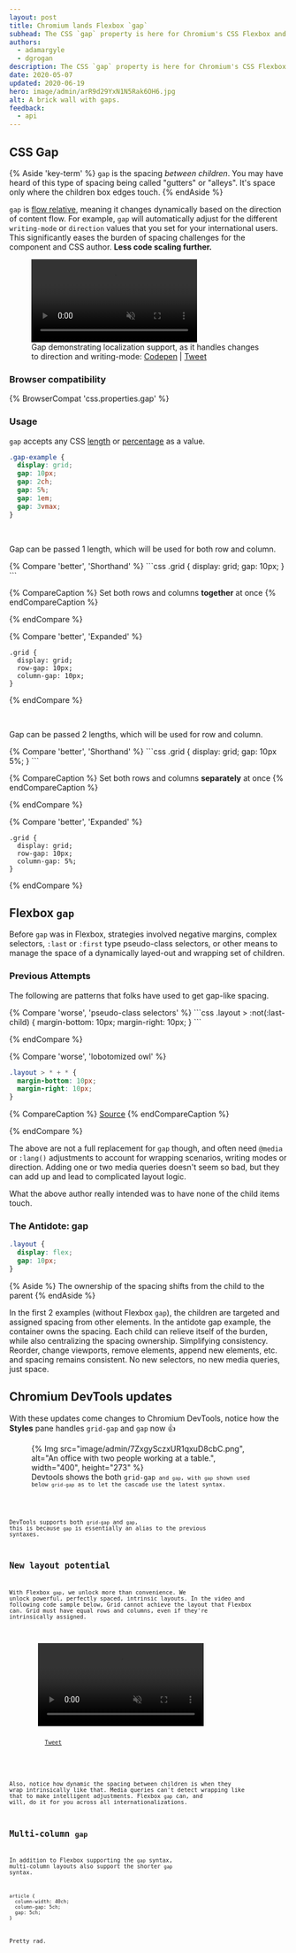 ```yaml
---
layout: post
title: Chromium lands Flexbox `gap`
subhead: The CSS `gap` property is here for Chromium's CSS Flexbox and Multi-Column layout engines.
authors:
  - adamargyle
  - dgrogan
description: The CSS `gap` property is here for Chromium's CSS Flexbox and Multi-Column layout engines.
date: 2020-05-07
updated: 2020-06-19
hero: image/admin/arR9d29YxN1N5Rak6OH6.jpg
alt: A brick wall with gaps.
feedback:
  - api
---
```


## CSS Gap

{% Aside 'key-term' %}
`gap` is the spacing *between children*. You may have heard of this type of spacing being
called "gutters" or "alleys". It's space only where the children box edges touch.
{% endAside %}

`gap` is [flow relative](https://www.w3.org/TR/css-logical-1/#intro), meaning it changes
dynamically based on the direction of content flow. For example, `gap` will automatically
adjust for the different `writing-mode` or `direction` values that you set for your
international users. This significantly eases the burden of spacing challenges for
the component and CSS author. **Less code scaling further.**

<figure>
  <video controls autoplay loop muted>
    <source src="https://storage.googleapis.com/web-dev-assets/flexbox-gap/gap-i18n.webm" type="video/webm">
    <source src="https://storage.googleapis.com/web-dev-assets/flexbox-gap/gap-i18n.mp4">
  </video>
  <figcaption>
    Gap demonstrating localization support, as it handles changes to direction and writing-mode:
    <a href="https://codepen.io/argyleink/pen/MWaoZJM">Codepen</a> |
    <a href="https://twitter.com/argyleink/status/1254794309263491072?s=20">Tweet</a>
  </figcaption>
</figure>

### Browser compatibility

{% BrowserCompat 'css.properties.gap' %}

### Usage
`gap` accepts any CSS [length](https://drafts.csswg.org/css-values-4/#lengths)
or [percentage](https://www.w3.org/TR/css-values-3/#percentages) as a value.

```css
.gap-example {
  display: grid;
  gap: 10px;
  gap: 2ch;
  gap: 5%;
  gap: 1em;
  gap: 3vmax;
}
```

<br>

Gap can be passed 1 length, which will be used for both row and column.

<div class="switcher">
{% Compare 'better', 'Shorthand' %}
```css
.grid {
  display: grid;
  gap: 10px;
}
```

{% CompareCaption %}
Set both rows and columns **together** at once
{% endCompareCaption %}

{% endCompare %}

{% Compare 'better', 'Expanded' %}
```css/2-3
.grid {
  display: grid;
  row-gap: 10px;
  column-gap: 10px;
}
```

{% endCompare %}
</div>

<br>

Gap can be passed 2 lengths, which will be used for row and column.

<div class="switcher">
{% Compare 'better', 'Shorthand' %}
```css
.grid {
  display: grid;
  gap: 10px 5%;
}
```

{% CompareCaption %}
Set both rows and columns **separately** at once
{% endCompareCaption %}

{% endCompare %}

{% Compare 'better', 'Expanded' %}
```css/2-3
.grid {
  display: grid;
  row-gap: 10px;
  column-gap: 5%;
}
```

{% endCompare %}
</div>


## Flexbox `gap`

Before `gap` was in Flexbox, strategies involved negative margins, complex selectors,
`:last` or `:first` type pseudo-class selectors, or other means to manage the space
of a dynamically layed-out and wrapping set of children.

### Previous Attempts
The following are patterns that folks have used to get gap-like spacing.

<div class="switcher">
{% Compare 'worse', 'pseudo-class selectors' %}
```css
.layout > :not(:last-child) {
  margin-bottom: 10px;
  margin-right: 10px;
}
```

{% endCompare %}

{% Compare 'worse', 'lobotomized owl' %}
```css
.layout > * + * {
  margin-bottom: 10px;
  margin-right: 10px;
}
```

{% CompareCaption %}
[Source](https://alistapart.com/article/axiomatic-css-and-lobotomized-owls/)
{% endCompareCaption %}

{% endCompare %}
</div>

The above are not a full replacement for `gap` though, and often need `@media`
or `:lang()` adjustments to account for wrapping scenarios, writing modes or direction.
Adding one or two media queries doesn't seem so bad, but they can add up and
lead to complicated layout logic.

What the above author really intended was to have none of the child items touch.
### The Antidote: gap

```css
.layout {
  display: flex;
  gap: 10px;
}
```

{% Aside %}
The ownership of the spacing shifts from the child to the parent
{% endAside %}

In the first 2 examples (without Flexbox `gap`), the children are targeted and
assigned spacing from other elements. In the antidote gap example, the container
owns the spacing. Each child can relieve itself of the burden, while also
centralizing the spacing ownership. Simplifying consistency. Reorder,
change viewports, remove elements, append new elements, etc. and spacing remains
consistent. No new selectors, no new media queries, just space.

## Chromium DevTools updates

With these updates come changes to Chromium DevTools, notice how the **Styles**
pane handles `grid-gap` and `gap` now 👍

<figure>
  {% Img src="image/admin/7ZxgySczxUR1qxuD8cbC.png", alt="An office with two people working at a table.", width="400", height="273" %}
  <figcaption>Devtools shows the both <code>grid-gap<code> and <code>gap</code>, with <code>gap</code> shown used below <code>grid-gap</code> as to let the cascade use the latest syntax.</figcaption>
</figure>

DevTools supports both `grid-gap` and `gap`, this is because `gap` is essentially
an alias to the previous syntaxes.

## New layout potential

With Flexbox `gap`, we unlock more than convenience. We unlock powerful, perfectly
spaced, intrinsic layouts. In the video and following code sample below, Grid
cannot achieve the layout that Flexbox can. Grid must have equal rows and columns,
even if they're intrinsically assigned.

<figure>
  <video controls autoplay loop muted>
    <source src="https://storage.googleapis.com/web-dev-assets/flexbox-gap/flex-gap-v1.webm" type="video/webm">
    <source src="https://storage.googleapis.com/web-dev-assets/flexbox-gap/flex-gap-v1.mp4">
  </video>
  <figcaption>
    <a href="https://twitter.com/argyleink/status/1255201934241198081?s=20">Tweet</a>
  </figcaption>
</figure>

Also, notice how dynamic the spacing between children is when they wrap intrinsically
like that. Media queries can't detect wrapping like that to make intelligent adjustments.
Flexbox `gap` can, and will, do it for you across all internationalizations.


## Multi-column `gap`

In addition to Flexbox supporting the `gap` syntax, multi-column layouts also support
the shorter `gap` syntax.

```css/3/2
article {
  column-width: 40ch;
  column-gap: 5ch;
  gap: 5ch;
}
```

Pretty rad.
